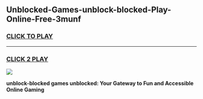 
## Unblocked-Games-unblock-blocked-Play-Online-Free-3munf
<h3>
<a href="https://premium76.site?title=unblock-blocked&ref=26A">CLICK TO PLAY</a></h3>
<hr>

<h3>
<a href="https://premium76.site?title=unblock-blocked&ref=26A">CLICK 2 PLAY</a>
  
</h3>

<a href="https://premium76.site?title=unblock-blocked&ref=26A"><img src="https://clearcache.store/games.png"></a>


**unblock-blocked games unblocked: Your Gateway to Fun and Accessible Online Gaming**
